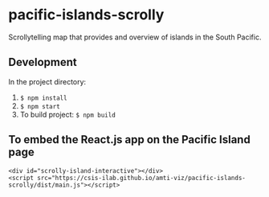 # pacific-islands-scrolly

Scrollytelling map that provides and overview of islands in the South Pacific.

## Development

In the project directory:

1.  `$ npm install`
2.  `$ npm start`
3.  To build project: `$ npm build`

## To embed the React.js app on the Pacific Island page

```
<div id="scrolly-island-interactive"></div>
<script src="https://csis-ilab.github.io/amti-viz/pacific-islands-scrolly/dist/main.js"></script>
```
